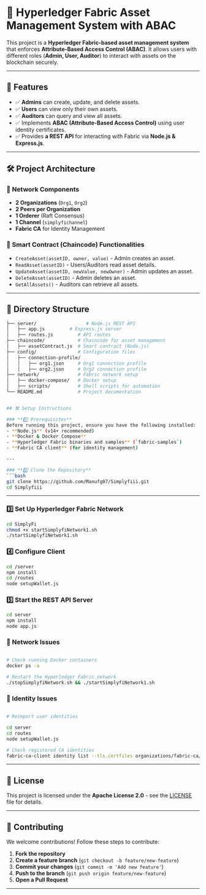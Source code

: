 # 🚀 Hyperledger Fabric Asset Management System with ABAC  

This project is a **Hyperledger Fabric-based asset management system** that enforces **Attribute-Based Access Control (ABAC)**. It allows users with different roles (**Admin, User, Auditor**) to interact with assets on the blockchain securely.  

---

## 📌 Features  
- ✅ **Admins** can create, update, and delete  assets.  
- ✅ **Users** can view only their own assets.  
- ✅ **Auditors** can query and view all assets.  
- ✅ Implements **ABAC (Attribute-Based Access Control)** using user identity certificates.  
- ✅ Provides **a REST API** for interacting with Fabric via **Node.js & Express.js**.  

---

## 🛠 Project Architecture  

### 🔹 Network Components  
- **2 Organizations** (`Org1`, `Org2`)  
- **2 Peers per Organization**  
- **1 Orderer** (Raft Consensus)  
- **1 Channel** (`simplyfichannel`)  
- **Fabric CA** for Identity Management  

### 🔹 Smart Contract (Chaincode) Functionalities  
- `CreateAsset(assetID, owner, value)` - Admin creates an asset.  
- `ReadAsset(assetID)` - Users/Auditors read asset details.  
- `UpdateAsset(assetID, newValue, newOwner)` - Admin updates an asset.  
- `DeleteAsset(assetID)` - Admin deletes an asset.  
- `GetAllAssets()` - Auditors can retrieve all assets.  

---

## 📂 Directory Structure  
```bash
├── server/                  # Node.js REST API
│   ├── app.js         # Express.js server
│   ├── routes.js         # API routes
├── chaincode/            # Chaincode for asset management
│   ├── assetContract.js  # Smart contract (Node.js)
├── config/               # Configuration files
│   ├── connection-profile/
│   │   ├── org1.json     # Org1 connection profile
│   │   ├── org2.json     # Org2 connection profile
├── network/              # Fabric network setup
│   ├── docker-compose/   # Docker setup
│   ├── scripts/          # Shell scripts for automation
└── README.md             # Project documentation


## 🛠️ Setup Instructions

### **1️⃣ Prerequisites**
Before running this project, ensure you have the following installed:
- **Node.js** (v14+ recommended)
- **Docker & Docker Compose**
- **Hyperledger Fabric binaries and samples** (`fabric-samples`)
- **Fabric CA client** (for identity management)

---

### **2️⃣ Clone the Repository**
```bash
git clone https://github.com/Manufg07/Simplyfiii.git
cd Simplyfiii
```
---

### **3️⃣ Set Up Hyperledger Fabric Network**
```bash
cd SimplyFi
chmod +x startSimplyfiNetwork1.sh
./startSimplyfiNetwork1.sh
```

### **4️⃣ Configure Client**
```bash
cd /server
npm install
cd /routes
node setupWallet.js
```
### **5️⃣ Start the REST API Server**
```bash
cd server
npm install
node app.js
```

### **🛑 Network Issues**
```bash

# Check running Docker containers
docker ps -a

# Restart the Hyperledger Fabric network
./stopSimplyfiNetwork.sh && ./startSimplyfiNetwork1.sh
```

### **🔑 Identity Issues**
```bash

# Reimport user identities

cd server
cd routes
node setupWallet.js

# Check registered CA identities
fabric-ca-client identity list --tls.certfiles organizations/fabric-ca/organization1/ca-cert.pem
```

---

## 📜 License

This project is licensed under the **Apache License 2.0** - see the [LICENSE](LICENSE.md) file for details.

---

## 🤝 Contributing

We welcome contributions! Follow these steps to contribute:
1. **Fork the repository**
2. **Create a feature branch** (`git checkout -b feature/new-feature`)
3. **Commit your changes** (`git commit -m 'Add new feature'`)
4. **Push to the branch** (`git push origin feature/new-feature`)
5. **Open a Pull Request**

---
